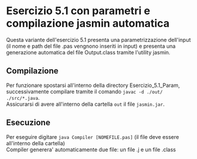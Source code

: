 # Esercizio 5.1 con parametri e compilazione jasmin automatica
Questa variante dell'esercizio 5.1 presenta una parametrizzazione dell'input (il nome e path del file .pas vengnono inseriti in input) e presenta una generazione automatica del file Output.class tramite l'utility jasmin.  

## Compilazione
Per funzionare spostarsi all'interno della directory Esercizio_5.1_Param, successivamente compilare tramite il comando `javac -d ./out/ ./src/*.java`.  
Assicurarsi di avere all'interno della cartella `out` il file `jasmin.jar`.  

## Esecuzione
Per eseguire digitare  `java Compiler [NOMEFILE.pas]` (il file deve essere all'interno della cartella)  
Compiler generera' automaticamente due file: un file .j e un file .class

